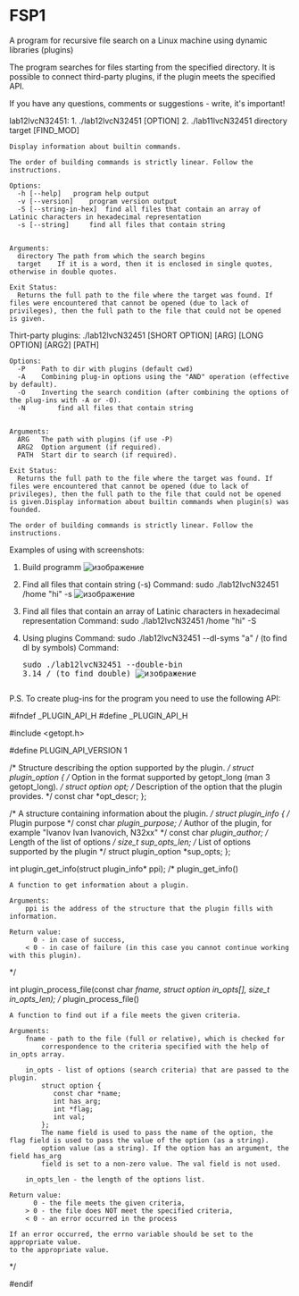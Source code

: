 # FSP1
A program for recursive file search on a Linux machine using dynamic libraries (plugins)

The program searches for files starting from the specified directory. It is possible to connect third-party plugins, if the plugin meets the specified API.

If you have any questions, comments or suggestions - write, it's important!

lab12lvcN32451: 
	1. ./lab12lvcN32451 [OPTION]
	2. ./lab11lvcN32451 directory target [FIND_MOD]
  

	Display information about builtin commands.

	The order of building commands is strictly linear. Follow the instructions.

	Options:
	  -h [--help]	program help output
	  -v [--version]	program version output
	  -S [--string-in-hex]	find all files that contain an array of Latinic characters in hexadecimal representation 
	  -s [--string]		find all files that contain string 
	

	Arguments:
	  directory	The path from which the search begins
	  target	If it is a word, then it is enclosed in single quotes, otherwise in double quotes.

	Exit Status:
	  Returns the full path to the file where the target was found. If files were encountered that cannot be opened (due to lack of privileges), then the full path to the file that could not be opened is given.

Thirt-party plugins: ./lab12lvcN32451 [SHORT OPTION] [ARG] [LONG OPTION] [ARG2] [PATH]

	Options:
	  -P	Path to dir with plugins (default cwd)
	  -A	Combining plug-in options using the "AND" operation (effective by default).
	  -O	Inverting the search condition (after combining the options of the plug-ins with -A or -O).
	  -N		find all files that contain string
	 

	Arguments:
	  ARG	The path with plugins (if use -P)
	  ARG2	Option argument (if required).
	  PATH	Start dir to search (if required).

	Exit Status:
	  Returns the full path to the file where the target was found. If files were encountered that cannot be opened (due to lack of privileges), then the full path to the file that could not be opened is given.Display information about builtin commands when plugin(s) was founded.

	The order of building commands is strictly linear. Follow the instructions.



Examples of using with screenshots:
1. Build programm
   ![изображение](https://github.com/8evz0/FSP1/assets/65715287/1d0eae84-2086-42d9-a31d-ff7128482417)
3. Find all files that contain string (-s)
   Command: sudo ./lab12lvcN32451 /home "hi" -s
   ![изображение](https://github.com/8evz0/FSP1/assets/65715287/53605463-ce30-44ad-96dc-525077840ed6)

5. Find all files that contain an array of Latinic characters in hexadecimal representation
   Command: sudo ./lab12lvcN32451 /home "hi" -S
6. Using plugins
   Command: sudo ./lab12lvcN32451 --dl-syms "a" / (to find dl by symbols)
   Command: <pre>sudo ./lab12lvcN32451 --double-bin 3.14 / (to find double)
   ![изображение](https://github.com/8evz0/FSP1/assets/65715287/c3021fd5-c3f5-4d9a-9c6d-67833010c3f9)

   
P.S. To create plug-ins for the program you need to use the following API:

#ifndef _PLUGIN_API_H
#define _PLUGIN_API_H

#include <getopt.h>

#define PLUGIN_API_VERSION 1

/*
    Structure describing the option supported by the plugin.
*/
struct plugin_option {
    /* Option in the format supported by getopt_long (man 3 getopt_long). */
    struct option opt;
    /* Description of the option that the plugin provides. */
    const char *opt_descr;
};

/*
    A structure containing information about the plugin.
*/
struct plugin_info {
    /* Plugin purpose */
    const char *plugin_purpose;
    /* Author of the plugin, for example "Ivanov Ivan Ivanovich, N32xx" */
    const char *plugin_author;
    /* Length of the list of options */
    size_t sup_opts_len;
    /* List of options supported by the plugin */
    struct plugin_option *sup_opts;
};


int plugin_get_info(struct plugin_info* ppi);
/*
    plugin_get_info()
    
    A function to get information about a plugin.
    
    Arguments:
        ppi is the address of the structure that the plugin fills with information.
        
    Return value:
          0 - in case of success,
        < 0 - in case of failure (in this case you cannot continue working with this plugin).
*/



int plugin_process_file(const char *fname,
        struct option in_opts[],
        size_t in_opts_len);
/*
    plugin_process_file()
    
    A function to find out if a file meets the given criteria.
    
    Arguments:
        fname - path to the file (full or relative), which is checked for
            correspondence to the criteria specified with the help of in_opts array.

        in_opts - list of options (search criteria) that are passed to the plugin.
            struct option {
               const char *name;
               int has_arg;
               int *flag;
               int val;
            };
            The name field is used to pass the name of the option, the flag field is used to pass the value of the option (as a string).
            option value (as a string). If the option has an argument, the field has_arg
            field is set to a non-zero value. The val field is not used.
           
        in_opts_len - the length of the options list.
                    
    Return value:
          0 - the file meets the given criteria,
        > 0 - the file does NOT meet the specified criteria,
        < 0 - an error occurred in the process
        
    If an error occurred, the errno variable should be set to the appropriate value. 
    to the appropriate value.
*/
        
#endif
